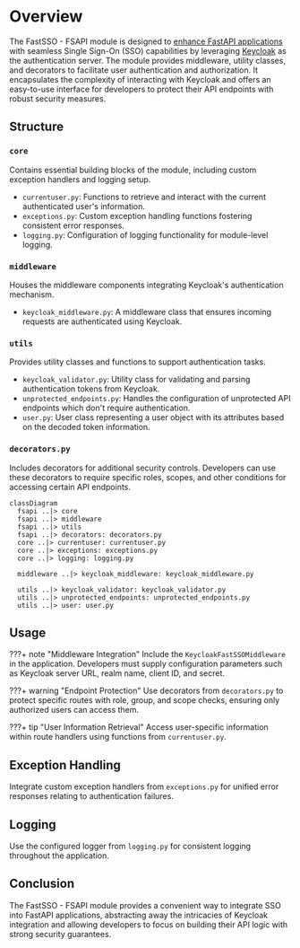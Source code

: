 # Overview

The FastSSO - FSAPI module is designed to [enhance FastAPI applications](#overview) with seamless Single Sign-On (SSO) capabilities by leveraging [Keycloak](https://www.keycloak.org/) as the authentication server. The module provides middleware, utility classes, and decorators to facilitate user authentication and authorization. It encapsulates the complexity of interacting with Keycloak and offers an easy-to-use interface for developers to protect their API endpoints with robust security measures.

## Structure

### `core`

Contains essential building blocks of the module, including custom exception handlers and logging setup.

- `currentuser.py`: Functions to retrieve and interact with the current authenticated user's information.
- `exceptions.py`: Custom exception handling functions fostering consistent error responses.
- `logging.py`: Configuration of logging functionality for module-level logging.

### `middleware`

Houses the middleware components integrating Keycloak's authentication mechanism. 

- `keycloak_middleware.py`: A middleware class that ensures incoming requests are authenticated using Keycloak.

### `utils`

Provides utility classes and functions to support authentication tasks.

- `keycloak_validator.py`: Utility class for validating and parsing authentication tokens from Keycloak.
- `unprotected_endpoints.py`: Handles the configuration of unprotected API endpoints which don't require authentication.
- `user.py`: User class representing a user object with its attributes based on the decoded token information.

### `decorators.py`

Includes decorators for additional security controls. Developers can use these decorators to require specific roles, scopes, and other conditions for accessing certain API endpoints.

```mermaid
classDiagram
  fsapi ..|> core
  fsapi ..|> middleware
  fsapi ..|> utils
  fsapi ..|> decorators: decorators.py
  core ..|> currentuser: currentuser.py
  core ..|> exceptions: exceptions.py
  core ..|> logging: logging.py

  middleware ..|> keycloak_middleware: keycloak_middleware.py

  utils ..|> keycloak_validator: keycloak_validator.py
  utils ..|> unprotected_endpoints: unprotected_endpoints.py
  utils ..|> user: user.py
```

## Usage

???+ note "Middleware Integration"
    Include the `KeycloakFastSSOMiddleware` in the application. Developers must supply configuration parameters such as Keycloak server URL, realm name, client ID, and secret.

???+ warning "Endpoint Protection"
    Use decorators from `decorators.py` to protect specific routes with role, group, and scope checks, ensuring only authorized users can access them.

???+ tip "User Information Retrieval"
    Access user-specific information within route handlers using functions from `currentuser.py`.



## Exception Handling

Integrate custom exception handlers from `exceptions.py` for unified error responses relating to authentication failures.

## Logging

Use the configured logger from `logging.py` for consistent logging throughout the application.

## Conclusion

The FastSSO - FSAPI module provides a convenient way to integrate SSO into FastAPI applications, abstracting away the intricacies of Keycloak integration and allowing developers to focus on building their API logic with strong security guarantees.
